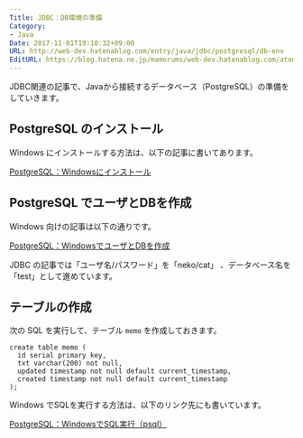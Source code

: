 ```yaml
---
Title: JDBC：DB環境の準備
Category:
- Java
Date: 2017-11-01T19:10:32+09:00
URL: http://web-dev.hatenablog.com/entry/java/jdbc/postgresql/db-env
EditURL: https://blog.hatena.ne.jp/mamorums/web-dev.hatenablog.com/atom/entry/8599973812313767665
---
```


JDBC関連の記事で、Javaから接続するデータベース（PostgreSQL）の準備をしていきます。


## PostgreSQL のインストール
Windows にインストールする方法は、以下の記事に書いてあります。

[PostgreSQL：Windowsにインストール](/entry/postgresql/windows/install)


## PostgreSQL でユーザとDBを作成
Windows 向けの記事は以下の通りです。

[PostgreSQL：WindowsでユーザとDBを作成](/entry/postgresql/windows/create-user-db)

JDBC の記事では「ユーザ名/パスワード」を「neko/cat」 、データベース名を「test」として進めています。


## テーブルの作成
次の SQL を実行して、テーブル `memo` を作成しておきます。

```
create table memo (
  id serial primary key,
  txt varchar(200) not null,
  updated timestamp not null default current_timestamp,
  created timestamp not null default current_timestamp
);
```

Windows でSQLを実行する方法は、以下のリンク先にも書いています。

[PostgreSQL：WindowsでSQL実行（psql）](/entry/postgresql/windows/exec-sql-using-psql)


